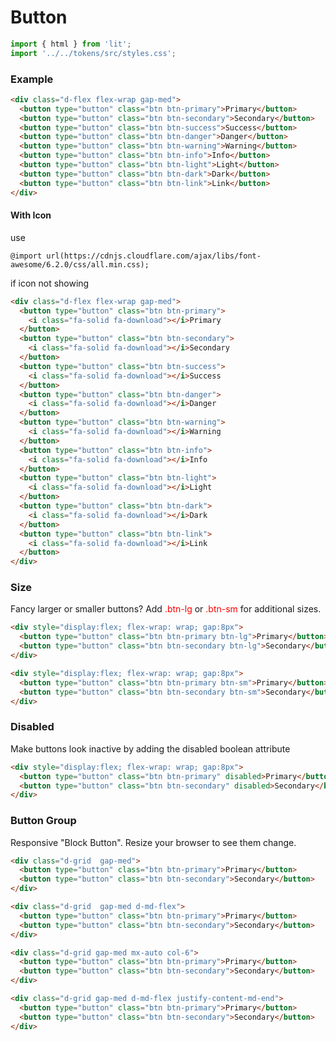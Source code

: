 # Button

```js script
import { html } from 'lit';
import '../../tokens/src/styles.css';
```

### Example

```html preview-story
<div class="d-flex flex-wrap gap-med">
  <button type="button" class="btn btn-primary">Primary</button>
  <button type="button" class="btn btn-secondary">Secondary</button>
  <button type="button" class="btn btn-success">Success</button>
  <button type="button" class="btn btn-danger">Danger</button>
  <button type="button" class="btn btn-warning">Warning</button>
  <button type="button" class="btn btn-info">Info</button>
  <button type="button" class="btn btn-light">Light</button>
  <button type="button" class="btn btn-dark">Dark</button>
  <button type="button" class="btn btn-link">Link</button>
</div>
```

#### With Icon

use

```
@import url(https://cdnjs.cloudflare.com/ajax/libs/font-awesome/6.2.0/css/all.min.css);
```

if icon not showing

```html preview-story
<div class="d-flex flex-wrap gap-med">
  <button type="button" class="btn btn-primary">
    <i class="fa-solid fa-download"></i>Primary
  </button>
  <button type="button" class="btn btn-secondary">
    <i class="fa-solid fa-download"></i>Secondary
  </button>
  <button type="button" class="btn btn-success">
    <i class="fa-solid fa-download"></i>Success
  </button>
  <button type="button" class="btn btn-danger">
    <i class="fa-solid fa-download"></i>Danger
  </button>
  <button type="button" class="btn btn-warning">
    <i class="fa-solid fa-download"></i>Warning
  </button>
  <button type="button" class="btn btn-info">
    <i class="fa-solid fa-download"></i>Info
  </button>
  <button type="button" class="btn btn-light">
    <i class="fa-solid fa-download"></i>Light
  </button>
  <button type="button" class="btn btn-dark">
    <i class="fa-solid fa-download"></i>Dark
  </button>
  <button type="button" class="btn btn-link">
    <i class="fa-solid fa-download"></i>Link
  </button>
</div>
```

### Size

Fancy larger or smaller buttons? Add <span style="color:red">.btn-lg</span> or <span style="color:red">.btn-sm</span> for additional sizes.

```html preview-story
<div style="display:flex; flex-wrap: wrap; gap:8px">
  <button type="button" class="btn btn-primary btn-lg">Primary</button>
  <button type="button" class="btn btn-secondary btn-lg">Secondary</button>
</div>
```

```html preview-story
<div style="display:flex; flex-wrap: wrap; gap:8px">
  <button type="button" class="btn btn-primary btn-sm">Primary</button>
  <button type="button" class="btn btn-secondary btn-sm">Secondary</button>
</div>
```

### Disabled

Make buttons look inactive by adding the <span class="code">disabled</span> boolean attribute

```html preview-story
<div style="display:flex; flex-wrap: wrap; gap:8px">
  <button type="button" class="btn btn-primary" disabled>Primary</button>
  <button type="button" class="btn btn-secondary" disabled>Secondary</button>
</div>
```

### Button Group

Responsive "Block Button". Resize your browser to see them change.

```html preview-story
<div class="d-grid  gap-med">
  <button type="button" class="btn btn-primary">Primary</button>
  <button type="button" class="btn btn-secondary">Secondary</button>
</div>
```

```html preview-story
<div class="d-grid  gap-med d-md-flex">
  <button type="button" class="btn btn-primary">Primary</button>
  <button type="button" class="btn btn-secondary">Secondary</button>
</div>
```

```html preview-story
<div class="d-grid gap-med mx-auto col-6">
  <button type="button" class="btn btn-primary">Primary</button>
  <button type="button" class="btn btn-secondary">Secondary</button>
</div>
```

```html preview-story
<div class="d-grid gap-med d-md-flex justify-content-md-end">
  <button type="button" class="btn btn-primary">Primary</button>
  <button type="button" class="btn btn-secondary">Secondary</button>
</div>
```
